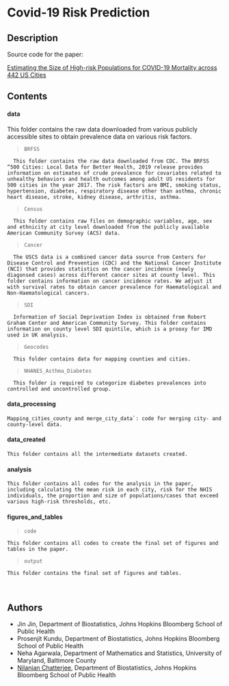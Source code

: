 # Covid-19 Risk Prediction

## Description
Source code for the paper:

[Estimating the Size of High-risk Populations for COVID-19 Mortality across 442 US Cities](https://www.medrxiv.org/content/10.1101/2020.05.27.20115170v1)




## Contents

#### data

This folder contains the raw data downloaded from various publicly accessible sites to obtain prevalence data on various risk factors.

> `BRFSS`

      This folder contains the raw data downloaded from CDC. The BRFSS “500 Cities: Local Data for Better Health, 2019 release provides information on estimates of crude prevalence for covariates related to unhealthy behaviors and health outcomes among adult US residents for 500 cities in the year 2017. The risk factors are BMI, smoking status, hypertension, diabetes, respiratory disease other than asthma, chronic heart disease, stroke, kidney disease, arthritis, asthma.

> `Census`

      This folder contains raw files on demographic variables, age, sex and ethnicity at city level downloaded from the publicly available American Community Survey (ACS) data.

> `Cancer`
      
      The USCS data is a combined cancer data source from Centers for Disease Control and Prevention (CDC) and the National Cancer Institute (NCI) that provides statistics on the cancer incidence (newly diagonsed cases) across different cancer sites at county level. This folder contains information on cancer incidence rates. We adjust it with survival rates to obtain cancer prevalence for Haematological and Non-Haematological cancers.
      
> `SDI`

      Information of Social Deprivation Index is obtained from Robert Graham Center and American Community Survey. This folder contains information on county level SDI quintile, which is a prooxy for IMD used in UK analysis.
      
> `Geocodes`

      This folder contains data for mapping counties and cities.
      
      
> `NHANES_Asthma_Diabetes`

      This folder is required to categorize diabetes prevalences into controlled and uncontrolled group.
      
#### data_processing

    Mapping_cities_county and merge_city_data`: code for merging city- and county-level data.

#### data_created

    This folder contains all the intermediate datasets created.


#### analysis

    This folder contains all codes for the analysis in the paper, including calculating the mean risk in each city, risk for the NHIS individuals, the proportion and size of populations/cases that exceed various high-risk thresholds, etc.


#### figures_and_tables

> `code`

    This folder contains all codes to create the final set of figures and tables in the paper.

> `output`

    This folder contains the final set of figures and tables.

	
<br/>


## Authors
* Jin Jin, Department of Biostatistics, Johns Hopkins Bloomberg School of Public Health
* Prosenjit Kundu, Department of Biostatistics, Johns Hopkins Bloomberg School of Public Health
* Neha Agarwala, Department of Mathematics and Statistics, University of Maryland, Baltimore County
* [Nilanjan Chatterjee](https://nilanjanchatterjee.org/), Department of Biostatistics, Johns Hopkins Bloomberg School of Public Health
 

